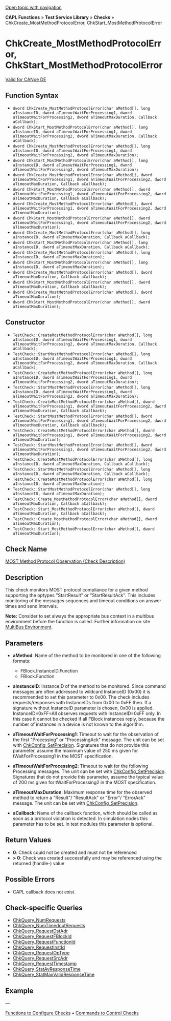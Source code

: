 [Open topic with navigation](../../../../../CANoeDEFamily.htm#Topics/CAPLFunctions/Test/Functions/CAPLfunctionChkCreateMostMethodProtocolError.md)

**CAPL Functions** » **Test Service Library** » **Checks** » ChkCreate_MostMethodProtocolError, ChkStart_MostMethodProtocolError

# ChkCreate_MostMethodProtocolError, ChkStart_MostMethodProtocolError

[Valid for CANoe DE](../../../Shared/FeatureAvailability.md)

## Function Syntax

- `dword ChkCreate_MostMethodProtocolError(char aMethod[], long aInstanceID, dword aTimeoutWaitForProcessing1, dword aTimeoutWaitForProcessing2, dword aTimeoutMaxDuration, Callback aCallback);`
- `dword ChkStart_MostMethodProtocolError(char aMethod[], long aInstanceID, dword aTimeoutWaitForProcessing1, dword aTimeoutWaitForProcessing2, dword aTimeoutMaxDuration, Callback aCallback);`
- `dword ChkCreate_MostMethodProtocolError(char aMethod[], long aInstanceID, dword aTimeoutWaitForProcessing1, dword aTimeoutWaitForProcessing2, dword aTimeoutMaxDuration);`
- `dword ChkStart_MostMethodProtocolError(char aMethod[], long aInstanceID, dword aTimeoutWaitForProcessing1, dword aTimeoutWaitForProcessing2, dword aTimeoutMaxDuration);`
- `dword ChkCreate_MostMethodProtocolError(char aMethod[], dword aTimeoutWaitForProcessing1, dword aTimeoutWaitForProcessing2, dword aTimeoutMaxDuration, Callback aCallback);`
- `dword ChkStart_MostMethodProtocolError(char aMethod[], dword aTimeoutWaitForProcessing1, dword aTimeoutWaitForProcessing2, dword aTimeoutMaxDuration, Callback aCallback);`
- `dword ChkCreate_MostMethodProtocolError(char aMethod[], dword aTimeoutWaitForProcessing1, dword aTimeoutWaitForProcessing2, dword aTimeoutMaxDuration);`
- `dword ChkStart_MostMethodProtocolError(char aMethod[], dword aTimeoutWaitForProcessing1, dword aTimeoutWaitForProcessing2, dword aTimeoutMaxDuration);`
- `dword ChkCreate_MostMethodProtocolError(char aMethod[], long aInstanceID, dword aTimeoutMaxDuration, Callback aCallback);`
- `dword ChkStart_MostMethodProtocolError(char aMethod[], long aInstanceID, dword aTimeoutMaxDuration, Callback aCallback);`
- `dword ChkCreate_MostMethodProtocolError(char aMethod[], long aInstanceID, dword aTimeoutMaxDuration);`
- `dword ChkStart_MostMethodProtocolError(char aMethod[], long aInstanceID, dword aTimeoutMaxDuration);`
- `dword ChkCreate_MostMethodProtocolError(char aMethod[], dword aTimeoutMaxDuration, Callback aCallback);`
- `dword ChkStart_MostMethodProtocolError(char aMethod[], dword aTimeoutMaxDuration, Callback aCallback);`
- `dword ChkCreate_MostMethodProtocolError(char aMethod[], dword aTimeoutMaxDuration);`
- `dword ChkStart_MostMethodProtocolError(char aMethod[], dword aTimeoutMaxDuration);`

## Constructor

- `TestCheck::CreateMostMethodProtocolError(char aMethod[], long aInstanceID, dword aTimeoutWaitForProcessing1, dword aTimeoutWaitForProcessing2, dword aTimeoutMaxDuration, Callback aCallback);`
- `TestCheck::StartMostMethodProtocolError(char aMethod[], long aInstanceID, dword aTimeoutWaitForProcessing1, dword aTimeoutWaitForProcessing2, dword aTimeoutMaxDuration, Callback aCallback);`
- `TestCheck::CreateMostMethodProtocolError(char aMethod[], long aInstanceID, dword aTimeoutWaitForProcessing1, dword aTimeoutWaitForProcessing2, dword aTimeoutMaxDuration);`
- `TestCheck::StartMostMethodProtocolError(char aMethod[], long aInstanceID, dword aTimeoutWaitForProcessing1, dword aTimeoutWaitForProcessing2, dword aTimeoutMaxDuration);`
- `TestCheck::CreateMostMethodProtocolError(char aMethod[], dword aTimeoutWaitForProcessing1, dword aTimeoutWaitForProcessing2, dword aTimeoutMaxDuration, Callback aCallback);`
- `TestCheck::StartMostMethodProtocolError(char aMethod[], dword aTimeoutWaitForProcessing1, dword aTimeoutWaitForProcessing2, dword aTimeoutMaxDuration, Callback aCallback);`
- `TestCheck::CreateMostMethodProtocolError(char aMethod[], dword aTimeoutWaitForProcessing1, dword aTimeoutWaitForProcessing2, dword aTimeoutMaxDuration);`
- `TestCheck::StartMostMethodProtocolError(char aMethod[], dword aTimeoutWaitForProcessing1, dword aTimeoutWaitForProcessing2, dword aTimeoutMaxDuration);`
- `TestCheck::CreateMostMethodProtocolError(char aMethod[], long aInstanceID, dword aTimeoutMaxDuration, Callback aCallback);`
- `TestCheck::StartMostMethodProtocolError(char aMethod[], long aInstanceID, dword aTimeoutMaxDuration, Callback aCallback);`
- `TestCheck::CreateMostMethodProtocolError(char aMethod[], long aInstanceID, dword aTimeoutMaxDuration);`
- `TestCheck::StartMostMethodProtocolError(char aMethod[], long aInstanceID, dword aTimeoutMaxDuration);`
- `TestCheck::Create_MostMethodProtocolError(char aMethod[], dword aTimeoutMaxDuration, Callback aCallback);`
- `TestCheck::Start_MostMethodProtocolError(char aMethod[], dword aTimeoutMaxDuration, Callback aCallback);`
- `TestCheck::Create_MostMethodProtocolError(char aMethod[], dword aTimeoutMaxDuration);`
- `TestCheck::Start_MostMethodProtocolError(char aMethod[], dword aTimeoutMaxDuration);`

## Check Name

[MOST Method Protocol Observation (Check Description)](../../../TestCommands/CheckDescriptions/CDMOSTMethodProtocolObservation.md)

## Description

This check monitors MOST protocol compliance for a given method supporting the optypes "StartResult" or "StartResultAck". This includes monitoring of the messages sequences and timeout conditions on answer times and send intervals.

**Note:** Consider to set always the appropriate bus context in a multibus environment before the function is called. Further information on site [MultiBus Environment](../../../Shared/CAPL/General/TestMultiBusEnvironment.md).

## Parameters

- **aMethod**: Name of the method to be monitored in one of the following formats:
  - FBlock.InstanceID.Function
  - FBlock.Function

- **aInstanceID**: InstanceID of the method to be monitored. Since command messages are often addressed to wildcard InstanceID (0x00) it is recommended to set this parameter to 0x00. The check includes requests/responses with InstanceIDs from 0x00 to 0xFE then. If a signature without InstanceID parameter is chosen, 0x00 is applied. InstanceID=0xFF=All observes requests with InstanceID=0xFF only. In this case it cannot be checked if all FBlock instances reply, because the number of instances in a device is not known to the algorithm.

- **aTimeoutWaitForProcessing1**: Timeout to wait for the observation of the first "Processing" or "ProcessingAck" message. The unit can be set with [ChkConfig_SetPrecision](CAPLfunctionChkConfigSetPrecision.md). Signatures that do not provide this parameter, assume the maximum value of 250 ms given for tWaitForProcessing1 in the MOST specification.

- **aTimeoutWaitForProcessing2**: Timeout to wait for the following Processing messages. The unit can be set with [ChkConfig_SetPrecision](CAPLfunctionChkConfigSetPrecision.md). Signatures that do not provide this parameter, assume the typical value of 200 ms given for tWaitForProcessing2 in the MOST specification.

- **aTimeoutMaxDuration**: Maximum response time for the observed method to return a "Result"/ "ResultAck" or "Error"/ "ErrorAck" message. The unit can be set with [ChkConfig_SetPrecision](CAPLfunctionChkConfigSetPrecision.md).

- **aCallback**: Name of the callback function, which should be called as soon as a protocol violation is detected. In simulation nodes this parameter has to be set. In test modules this parameter is optional.

## Return Values

- **0**: Check could not be created and must not be referenced
- **> 0**: Check was created successfully and may be referenced using the returned (handle-) value

## Possible Errors

- CAPL callback does not exist.

## Check-specific Queries

- [ChkQuery_NumRequests](CAPLfunctionChkQueryNumRequests.md)
- [ChkQuery_NumTimedoutRequests](CAPLfunctionChkQueryNumTimedoutRequests.md)
- [ChkQuery_RequestDstAdr](CAPLfunctionChkQueryRequestDstAdr.md)
- [ChkQuery_RequestFBlockId](CAPLfunctionChkQueryRequestFBlockId.md)
- [ChkQuery_RequestFunctionId](CAPLfunctionChkQueryRequestFunctionId.md)
- [ChkQuery_RequestInstId](CAPLfunctionChkQueryRequestInstId.md)
- [ChkQuery_RequestOpType](CAPLfunctionChkQueryRequestOpType.md)
- [ChkQuery_RequestSrcAdr](CAPLfunctionChkQueryRequestSrcAdr.md)
- [ChkQuery_RequestTimestamp](CAPLfunctionChkQueryRequestTimestamp.md)
- [ChkQuery_StatAvResponseTime](CAPLfunctionChkQueryStatAvResponseTime.md)
- [ChkQuery_StatMaxValidResponseTime](CAPLfunctionChkQueryStatMaxValidResponseTime.md)

## Example

—

[Functions to Configure Checks](../CAPLfunctionsTSLConfigurationFunctions.md) • [Commands to Control Checks](../CAPLfunctionsTSLCheckControlCommands.md)
